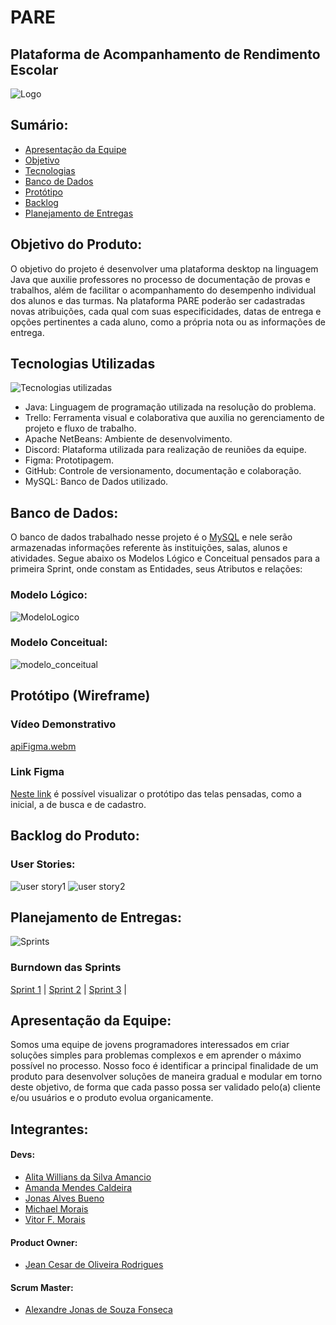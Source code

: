 # PARE
Plataforma de Acompanhamento de Rendimento Escolar
---
<img src="https://user-images.githubusercontent.com/89790349/194731178-f02b3b24-e3dd-4ef2-a7f9-52c83dc8cfc1.png" alt="Logo"/>

## Sumário:
* [Apresentação da Equipe](#apresentação-da-equipe)
* [Objetivo](#objetivo-do-produto)
* [Tecnologias](#tecnologias-utilizadas)
* [Banco de Dados](#banco-de-dados)
* [Protótipo](#protótipo-wireframe)
* [Backlog](#backlog-do-produto)
* [Planejamento de Entregas](#planejamento-de-entregas)




## Objetivo do Produto:
O objetivo do projeto é desenvolver uma plataforma desktop na linguagem Java que auxilie professores no processo de documentação de provas e trabalhos, além de facilitar o acompanhamento do desempenho individual dos alunos e das turmas. Na plataforma PARE poderão ser cadastradas novas atribuições, cada qual com suas especificidades, datas de entrega e opções pertinentes a cada aluno, como a própria nota ou as informações de entrega.

## Tecnologias Utilizadas
![Tecnologias utilizadas](https://user-images.githubusercontent.com/89790349/229389076-857ff85d-35bc-4f2e-baf9-32f371403a37.png)
* Java: Linguagem de programação utilizada na resolução do problema.
* Trello: Ferramenta visual e colaborativa que auxilia no gerenciamento de projeto e fluxo de trabalho.
* Apache NetBeans: Ambiente de desenvolvimento. 
* Discord: Plataforma utilizada para realização de reuniões da equipe.
* Figma: Prototipagem.
* GitHub: Controle de versionamento, documentação e colaboração.
* MySQL: Banco de Dados utilizado.

## Banco de Dados:
O banco de dados trabalhado nesse projeto é o [MySQL](https://www.mysql.com/) e nele serão armazenadas informações referente às instituições, salas, alunos e atividades. Segue abaixo os Modelos Lógico e Conceitual pensados para a primeira Sprint, onde constam as Entidades, seus Atributos e relações: 

### Modelo Lógico:
![ModeloLogico](../docs/ModeloLogicoDB_PARE.png)

### Modelo Conceitual:
![modelo_conceitual](../docs/modeloConceitual_PARE.png)

## Protótipo (Wireframe)
### Vídeo Demonstrativo
[apiFigma.webm](https://user-images.githubusercontent.com/53665466/229374066-6726121a-f0a8-454c-9545-9b427cc361d7.webm)

### Link Figma
[Neste link](https://www.figma.com/file/0Ryi85LRWO7ZbmtkwX3PGo/Cadastro-Michael?fuid=1144429158156920531) é possível visualizar o protótipo das telas pensadas, como a inicial, a de busca e de cadastro.

## Backlog do Produto:
### User Stories:

![user story1](https://user-images.githubusercontent.com/112016792/234735452-b65ea839-7820-4da2-bf86-403c8cdfe616.png)
![user story2](https://user-images.githubusercontent.com/112016792/234735681-bdd42ad4-6f65-4300-a74c-3b6566e3d00d.png)

## Planejamento de Entregas:
![Sprints](https://user-images.githubusercontent.com/89790349/229389192-a60fc7ed-d497-40e3-ae0e-6f54c8420048.png)
### Burndown das Sprints
[Sprint 1](https://github.com/m-u-l-a-s/PARE/tree/main/docs/Sprint01/README.md#burndown-da-sprint-1) |
[Sprint 2](https://github.com/m-u-l-a-s/PARE/tree/main/docs/Sprint02/README.md#burndown-da-sprint-2) |
[Sprint 3](https://github.com/m-u-l-a-s/PARE/tree/main/docs/Sprint03/README.md#burndown-da-sprint-3) |


## Apresentação da Equipe:
Somos uma equipe de jovens programadores interessados em criar soluções simples para problemas complexos e em aprender o máximo possível no processo.
Nosso foco é identificar a principal finalidade de um produto para desenvolver soluções de maneira gradual e modular em torno deste objetivo, de forma que cada passo possa ser validado pelo(a) cliente e/ou usuários e o produto evolua organicamente.

## Integrantes:

#### Devs:
* [Alita Willians da Silva Amancio](https://github.com/AlitaAmancio)
* [Amanda Mendes Caldeira](https://github.com/AmendoaM)
* [Jonas Alves Bueno](https://github.com/dodekafonos)
* [Michael Morais](https://github.com/itsmorais)
* [Vitor F. Morais](https://github.com/vmorais111)
#### Product Owner:
* [Jean Cesar de Oliveira Rodrigues](https://github.com/JeanRodrigues1)
#### Scrum Master:
* [Alexandre Jonas de Souza Fonseca](https://github.com/AlexandreJonas)


